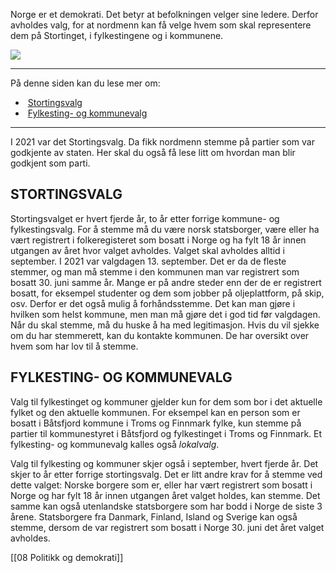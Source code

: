 Norge er et demokrati. Det betyr at befolkningen velger sine ledere. Derfor avholdes valg, for at nordmenn kan få velge hvem som skal representere dem på Stortinget, i fylkestingene og i kommunene.

![](https://cdn.kursoria.no/pensum/elements/pensum-for-samfunnskunnskapsproven-_fvdcsx.jpg)

---

På denne siden kan du lese mer om:

-    [Stortingsvalg](https://app.norskkunnskap.no/pensum/rtehtr/cq44j7/fvdcsx#stortingsvalg)
-    [Fylkesting- og kommunevalg](https://app.norskkunnskap.no/pensum/rtehtr/cq44j7/fvdcsx#fylkesting-og-kommunevalg)

---

I 2021 var det Stortingsvalg. Da fikk nordmenn stemme på partier som var godkjente av staten. Her skal du også få lese litt om hvordan man blir godkjent som parti. 

## STORTINGSVALG

Stortingsvalget er hvert fjerde år, to år etter forrige kommune- og fylkestingsvalg. For å stemme må du være norsk statsborger, være eller ha vært registrert i folkeregisteret som bosatt i Norge og ha fylt 18 år innen utgangen av året hvor valget avholdes. Valget skal avholdes alltid i september. I 2021 var valgdagen 13. september. Det er da de fleste stemmer, og man må stemme i den kommunen man var registrert som bosatt 30. juni samme år. Mange er på andre steder enn der de er registrert bosatt, for eksempel studenter og dem som jobber på oljeplattform, på skip, osv. Derfor er det også mulig å forhåndsstemme. Det kan man gjøre i hvilken som helst kommune, men man må gjøre det i god tid før valgdagen. Når du skal stemme, må du huske å ha med legitimasjon. Hvis du vil sjekke om du har stemmerett, kan du kontakte kommunen. De har oversikt over hvem som har lov til å stemme.

## FYLKESTING- OG KOMMUNEVALG

Valg til fylkestinget og kommuner gjelder kun for dem som bor i det aktuelle fylket og den aktuelle kommunen. For eksempel kan en person som er bosatt i Båtsfjord kommune i Troms og Finnmark fylke, kun stemme på partier til kommunestyret i Båtsfjord og fylkestinget i Troms og Finnmark. Et fylkesting- og kommunevalg kalles også _lokalvalg_.

Valg til fylkesting og kommuner skjer også i september, hvert fjerde år. Det skjer to år etter forrige stortingsvalg. Det er litt andre krav for å stemme ved dette valget: Norske borgere som er, eller har vært registrert som bosatt i Norge og har fylt 18 år innen utgangen året valget holdes, kan stemme. Det samme kan også utenlandske statsborgere som har bodd i Norge de siste 3 årene. Statsborgere fra Danmark, Finland, Island og Sverige kan også stemme, dersom de var registrert som bosatt i Norge 30. juni det året valget avholdes.


[[08 Politikk og demokrati]]
